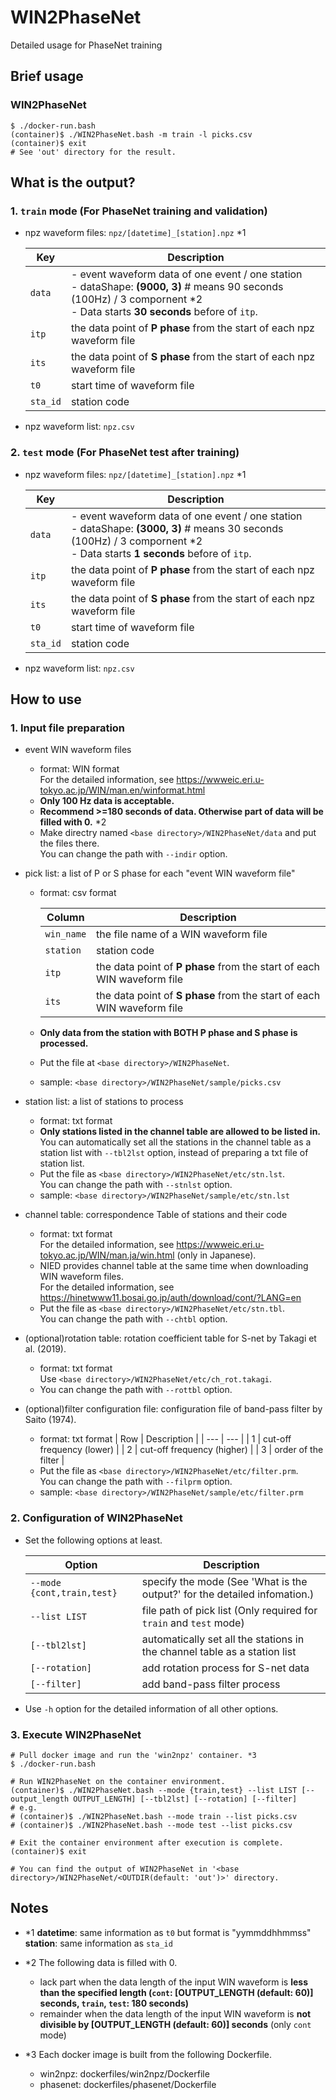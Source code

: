 # WIN2PhaseNet
Detailed usage for PhaseNet training

## Brief usage
### WIN2PhaseNet
```
$ ./docker-run.bash
(container)$ ./WIN2PhaseNet.bash -m train -l picks.csv
(container)$ exit
# See 'out' directory for the result.
```

## What is the output?
### 1. `train` mode (For PhaseNet training and validation)
* npz waveform files: `npz/[datetime]_[station].npz` *1

  | Key | Description |
  | --- | --- |
  | `data` | - event waveform data of one event / one station <br> - dataShape: **(9000, 3)** # means 90 seconds (100Hz) / 3 compornent *2 <br> - Data starts **30 seconds** before of `itp`. |
  | `itp` | the data point of **P phase** from the start of each npz waveform file |
  | `its` | the data point of **S phase** from the start of each npz waveform file |
  | `t0` | start time of waveform file |
  | `sta_id` | station code |

* npz waveform list: `npz.csv`

### 2. `test` mode (For PhaseNet test after training)
* npz waveform files: `npz/[datetime]_[station].npz` *1

  | Key | Description |
  | --- | --- |
  | `data` | - event waveform data of one event / one station <br> - dataShape: **(3000, 3)** # means 30 seconds (100Hz) / 3 compornent *2 <br> - Data starts **1 seconds** before of `itp`. |
  | `itp` | the data point of **P phase** from the start of each npz waveform file |
  | `its` | the data point of **S phase** from the start of each npz waveform file |
  | `t0` | start time of waveform file |
  | `sta_id` | station code |

* npz waveform list: `npz.csv`

## How to use
### 1. Input file preparation
* event WIN waveform files
  * format: WIN format <br>
    For the detailed information, see https://wwweic.eri.u-tokyo.ac.jp/WIN/man.en/winformat.html
  * **Only 100 Hz data is acceptable.**
  * **Recommend >=180 seconds of data. Otherwise part of data will be filled with 0.** *2
  * Make directry named `<base directory>/WIN2PhaseNet/data` and put the files there. <br>
    You can change the path with `--indir` option.

* pick list: a list of P or S phase for each "event WIN waveform file"
  * format: csv format

    | Column | Description |
    | --- | --- |
    | `win_name` | the file name of a WIN waveform file |
    | `station` | station code |
    | `itp` | the data point of **P phase** from the start of each WIN waveform file |
    | `its` | the data point of **S phase** from the start of each WIN waveform file |

  * **Only data from the station with BOTH P phase and S phase is processed.**
  * Put the file at `<base directory>/WIN2PhaseNet`.
  * sample: `<base directory>/WIN2PhaseNet/sample/picks.csv`

* station list: a list of stations to process
  * format: txt format
  * **Only stations listed in the channel table are allowed to be listed in.** <br>
    You can automatically set all the stations in the channel table as a station list with `--tbl2lst` option, instead of preparing a txt file of station list.
  * Put the file as `<base directory>/WIN2PhaseNet/etc/stn.lst`. <br>
    You can change the path with `--stnlst` option.
  * sample: `<base directory>/WIN2PhaseNet/sample/etc/stn.lst`

* channel table: correspondence Table of stations and their code
  * format: txt format <br>
    For the detailed information, see https://wwweic.eri.u-tokyo.ac.jp/WIN/man.ja/win.html (only in Japanese).
  * NIED provides channel table at the same time when downloading WIN waveform files. <br>
    For the detailed information, see https://hinetwww11.bosai.go.jp/auth/download/cont/?LANG=en
  * Put the file as `<base directory>/WIN2PhaseNet/etc/stn.tbl`. <br>
    You can change the path with `--chtbl` option.

* (optional)rotation table: rotation coefficient table for S-net by Takagi et al. (2019).
  * format: txt format <br>
    Use `<base directory>/WIN2PhaseNet/etc/ch_rot.takagi`.
  * You can change the path with `--rottbl` option.

* (optional)filter configuration file: configuration file of band-pass filter by Saito (1974).
  * format: txt format
    | Row | Description |
    | --- | --- |
    | 1 | cut-off frequency (lower) |
    | 2 | cut-off frequency (higher) |
    | 3 | order of the filter |
  * Put the file as `<base directory>/WIN2PhaseNet/etc/filter.prm`. <br>
    You can change the path with `--filprm` option.
  * sample: `<base directory>/WIN2PhaseNet/sample/etc/filter.prm`

### 2. Configuration of WIN2PhaseNet
* Set the following options at least.

  | Option | Description |
  | --- | --- |
  | `--mode {cont,train,test}` | specify the mode (See 'What is the output?' for the detailed infomation.) |
  | `--list LIST` | file path of pick list (Only required for `train` and `test` mode) |
  | `[--tbl2lst]` | automatically set all the stations in the channel table as a station list |
  | `[--rotation]` | add rotation process for S-net data |
  | `[--filter]` | add band-pass filter process |

* Use `-h` option for the detailed information of all other options.

### 3. Execute WIN2PhaseNet
```
# Pull docker image and run the 'win2npz' container. *3
$ ./docker-run.bash

# Run WIN2PhaseNet on the container environment.
(container)$ ./WIN2PhaseNet.bash --mode {train,test} --list LIST [--output_length OUTPUT_LENGTH] [--tbl2lst] [--rotation] [--filter]
# e.g. 
# (container)$ ./WIN2PhaseNet.bash --mode train --list picks.csv
# (container)$ ./WIN2PhaseNet.bash --mode test --list picks.csv

# Exit the container environment after execution is complete.
(container)$ exit

# You can find the output of WIN2PhaseNet in '<base directory>/WIN2PhaseNet/<OUTDIR(default: 'out')>' directory.
```

## Notes
* *1 **datetime**: same information as `t0` but format is "yymmddhhmmss" <br>
  **station**: same information as `sta_id`

* *2 The following data is filled with 0.
    * lack part when the data length of the input WIN waveform is **less than the specified length (`cont`: [OUTPUT_LENGTH (default: 60)] seconds, `train`, `test`: 180 seconds)**
    * remainder when the data length of the input WIN waveform is **not divisible by [OUTPUT_LENGTH (default: 60)] seconds** (only `cont` mode)

* *3 Each docker image is built from the following Dockerfile.
    * win2npz: dockerfiles/win2npz/Dockerfile
    * phasenet: dockerfiles/phasenet/Dockerfile
